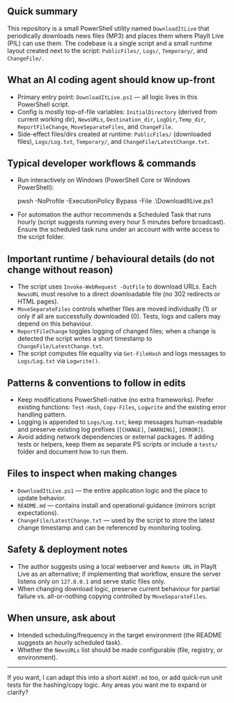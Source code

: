 ## Quick summary

This repository is a small PowerShell utility named `DownloadItLive` that periodically downloads news files (MP3) and places them where PlayIt Live (PIL) can use them. The codebase is a single script and a small runtime layout created next to the script: `PublicFiles/`, `Logs/`, `Temporary/`, and `ChangeFile/`.

## What an AI coding agent should know up-front

- Primary entry point: `DownloadItLive.ps1` — all logic lives in this PowerShell script.
- Config is mostly top-of-file variables: `InitialDirectory` (derived from current working dir), `NewsURLs`, `Destination_dir`, `LogDir`, `Temp_dir`, `ReportFileChange`, `MoveSeparateFiles`, and `ChangeFile`.
- Side-effect files/dirs created at runtime: `PublicFiles/` (downloaded files), `Logs/Log.txt`, `Temporary/`, and `ChangeFile/LatestChange.txt`.

## Typical developer workflows & commands

- Run interactively on Windows (PowerShell Core or Windows PowerShell):

  pwsh -NoProfile -ExecutionPolicy Bypass -File .\DownloadItLive.ps1

- For automation the author recommends a Scheduled Task that runs hourly (script suggests running every hour 5 minutes before broadcast). Ensure the scheduled task runs under an account with write access to the script folder.

## Important runtime / behavioural details (do not change without reason)

- The script uses `Invoke-WebRequest -OutFile` to download URLs. Each `NewsURL` must resolve to a direct downloadable file (no 302 redirects or HTML pages).
- `MoveSeparateFiles` controls whether files are moved individually (1) or only if all are successfully downloaded (0). Tests, logs and callers may depend on this behaviour.
- `ReportFileChange` toggles logging of changed files; when a change is detected the script writes a short timestamp to `ChangeFile/LatestChange.txt`.
- The script computes file equality via `Get-FileHash` and logs messages to `Logs/Log.txt` via `Logwrite()`.

## Patterns & conventions to follow in edits

- Keep modifications PowerShell-native (no extra frameworks). Prefer existing functions: `Test-Hash`, `Copy-Files`, `Logwrite` and the existing error handling pattern.
- Logging is appended to `Logs/Log.txt`; keep messages human-readable and preserve existing log prefixes (`[CHANGE]`, `[WARNING]`, `[ERROR]`).
- Avoid adding network dependencies or external packages. If adding tests or helpers, keep them as separate PS scripts or include a `tests/` folder and document how to run them.

## Files to inspect when making changes

- `DownloadItLive.ps1` — the entire application logic and the place to update behavior.
- `README.md` — contains install and operational guidance (mirrors script expectations).
- `ChangeFile/LatestChange.txt` — used by the script to store the latest change timestamp and can be referenced by monitoring tooling.

## Safety & deployment notes

- The author suggests using a local webserver and `Remote URL` in PlayIt Live as an alternative; if implementing that workflow, ensure the server listens only on `127.0.0.1` and serve static files only.
- When changing download logic, preserve current behaviour for partial failure vs. all-or-nothing copying controlled by `MoveSeparateFiles`.

## When unsure, ask about

- Intended scheduling/frequency in the target environment (the README suggests an hourly scheduled task).
- Whether the `NewsURLs` list should be made configurable (file, registry, or environment).

---
If you want, I can adapt this into a short `AGENT.md` too, or add quick-run unit tests for the hashing/copy logic. Any areas you want me to expand or clarify?

